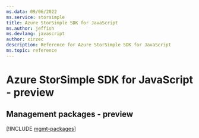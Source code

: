 ```yaml
---
ms.data: 09/06/2022
ms.service: storsimple
title: Azure StorSimple SDK for JavaScript
ms.author: jeffish
ms.devlang: javascript
author: xirzec
description: Reference for Azure StorSimple SDK for JavaScript
ms.topic: reference
---
```

# Azure StorSimple SDK for JavaScript - preview

## Management packages - preview
[!INCLUDE [mgmt-packages](storsimple-mgmt-index.md)]

